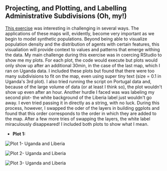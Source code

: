 ## Projecting, and Plotting, and Labelling Administrative Subdivisions (Oh, my!)
[This exercise](https://tyler-frazier.github.io/dsbook/describe.html#projecting-plotting-and-labelling-administrative-subdivisions) was interesting in challenging in several ways. The applications of these maps will, evidently, become very important as we begin to model synthetic populations. Beyond being able to visualize population density and the distribution of agents with certain features, this visualiation will provide context to values and patterns that emerge withing the data. My main challenge during this exercise was in coercing RStudio to show me my plots. For each plot, the code would execute but plots would only show up after an additional 30min, in the case of the last map, which I ran on Uganda data. I included these plots but found that there were too many subdivisions to fit on the map, even using super tiny text (size = 0.1 in Uganda's 3rd plot). I also tried running the script on Portugal data and, because of the large volume of data (or at least I think so), the plot wouldn't show up even after an hour. Another hurdle I faced was was labeling my second plot- the white background of the Liberia label just wouldn't go away. I even tried passing it in directly as a string, with no luck. During this process, however, I swapped the oder of the layers in building ggplots and found that this order corresponds to the order in which they are added to the map. After a few more tries of swapping the layers, the white label miraculously disappeared! I included both plots to show what I mean.<br/>
- **Plot 1:**<br/>

![Plot 1- Uganda and Liberia](https://aeraposo.github.io/Data-440-Raposo/gg_plot1)<br/>

![Plot 2- Uganda and Liberia](https://aeraposo.github.io/Data-440-Raposo/gg_plot2)<br/>

![Plot 3- Uganda and Liberia](https://aeraposo.github.io/Data-440-Raposo/gg_plot3)<br/>
